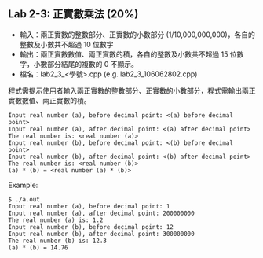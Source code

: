 ## Lab 2-3: 正實數乘法 (20%)

* 輸入：兩正實數的整數部分、正實數的小數部分 (1/10,000,000,000)，各自的整數及小數共不超過 10 位數字
* 輸出：兩正實數數值、兩正實數的積，各自的整數及小數共不超過 15 位數字，小數部分結尾的複數的 0 不顯示。
* 檔名：lab2_3_<學號>.cpp (e.g. lab2_3_106062802.cpp)

程式需提示使用者輸入兩正實數的整數部分、正實數的小數部分，程式需輸出兩正實數數值、兩正實數的積。

```text
Input real number (a), before decimal point: <(a) before decimal point>
Input real number (a), after decimal point: <(a) after decimal point>
The real number is: <real number (a)>
Input real number (b), before decimal point: <(b) before decimal point>
Input real number (b), after decimal point: <(b) after decimal point>
The real number is: <real number (b)>
(a) * (b) = <real number (a) * (b)>
```

Example:

```console
$ ./a.out
Input real number (a), before decimal point: 1
Input real number (a), after decimal point: 200000000
The real number (a) is: 1.2
Input real number (b), before decimal point: 12
Input real number (b), after decimal point: 300000000
The real number (b) is: 12.3
(a) * (b) = 14.76
```
